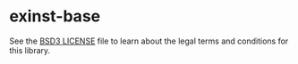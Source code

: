 # exinst-base

See the [BSD3 LICENSE](https://github.com/k0001/exinst/blob/master/exinst/exinst-base/LICENSE.txt)
file to learn about the legal terms and conditions for this library.


